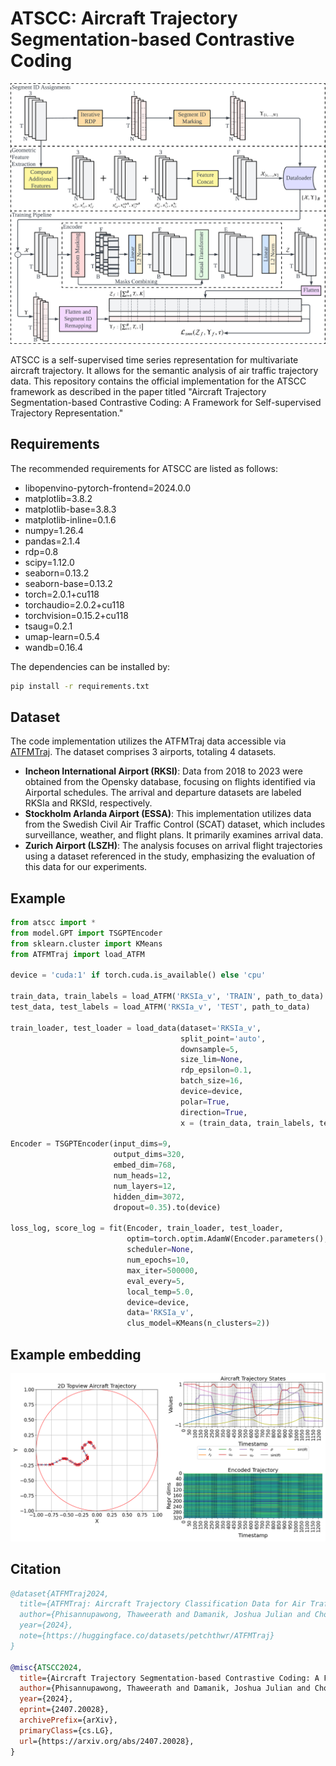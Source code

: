 # ATSCC: Aircraft Trajectory Segmentation-based Contrastive Coding

![Screenshot](atscc.png)

ATSCC is a self-supervised time series representation for multivariate aircraft trajectory. It allows for the semantic analysis of air traffic trajectory data. This repository contains the official implementation for the ATSCC framework as described in the paper titled "Aircraft Trajectory Segmentation-based Contrastive Coding: A Framework for Self-supervised Trajectory Representation."

## Requirements

The recommended requirements for ATSCC are listed as follows:
* libopenvino-pytorch-frontend=2024.0.0
* matplotlib=3.8.2
* matplotlib-base=3.8.3
* matplotlib-inline=0.1.6
* numpy=1.26.4
* pandas=2.1.4
* rdp=0.8
* scipy=1.12.0
* seaborn=0.13.2
* seaborn-base=0.13.2
* torch=2.0.1+cu118
* torchaudio=2.0.2+cu118
* torchvision=0.15.2+cu118
* tsaug=0.2.1
* umap-learn=0.5.4
* wandb=0.16.4

The dependencies can be installed by:
```bash
pip install -r requirements.txt
```

## Dataset
The code implementation utilizes the ATFMTraj data accessible via [ATFMTraj](https://huggingface.co/datasets/petchthwr/ATFMTraj). The dataset comprises 3 airports, totaling 4 datasets.
- **Incheon International Airport (RKSI)**: Data from 2018 to 2023 were obtained from the Opensky database, focusing on flights identified via Airportal schedules. The arrival and departure datasets are labeled RKSIa and RKSId, respectively.
- **Stockholm Arlanda Airport (ESSA)**: This implementation utilizes data from the Swedish Civil Air Traffic Control (SCAT) dataset, which includes surveillance, weather, and flight plans. It primarily examines arrival data.
- **Zurich Airport (LSZH)**: The analysis focuses on arrival flight trajectories using a dataset referenced in the study, emphasizing the evaluation of this data for our experiments.


## Example

```python
from atscc import *
from model.GPT import TSGPTEncoder
from sklearn.cluster import KMeans
from ATFMTraj import load_ATFM

device = 'cuda:1' if torch.cuda.is_available() else 'cpu'

train_data, train_labels = load_ATFM('RKSIa_v', 'TRAIN', path_to_data)
test_data, test_labels = load_ATFM('RKSIa_v', 'TEST', path_to_data)

train_loader, test_loader = load_data(dataset='RKSIa_v',
                                      split_point='auto',
                                      downsample=5,
                                      size_lim=None,
                                      rdp_epsilon=0.1,
                                      batch_size=16,
                                      device=device,
                                      polar=True,
                                      direction=True,
                                      x = (train_data, train_labels, test_data, test_labels))

Encoder = TSGPTEncoder(input_dims=9,
                       output_dims=320,
                       embed_dim=768,
                       num_heads=12,
                       num_layers=12,
                       hidden_dim=3072,
                       dropout=0.35).to(device)

loss_log, score_log = fit(Encoder, train_loader, test_loader,
                          optim=torch.optim.AdamW(Encoder.parameters(), lr=1e-5, weight_decay=1e-5),
                          scheduler=None,
                          num_epochs=10,
                          max_iter=500000,
                          eval_every=5,
                          local_temp=5.0,
                          device=device,
                          data='RKSIa_v',
                          clus_model=KMeans(n_clusters=2))
```

## Example embedding

![Screenshot](embedding.png)

## Citation
```bibtex
@dataset{ATFMTraj2024,
  title={ATFMTraj: Aircraft Trajectory Classification Data for Air Traffic Management},
  author={Phisannupawong, Thaweerath and Damanik, Joshua Julian and Choi, Han-Lim},
  year={2024},
  note={https://huggingface.co/datasets/petchthwr/ATFMTraj}
}

@misc{ATSCC2024,
  title={Aircraft Trajectory Segmentation-based Contrastive Coding: A Framework for Self-supervised Trajectory Representation}, 
  author={Phisannupawong, Thaweerath and Damanik, Joshua Julian and Choi, Han-Lim},
  year={2024},
  eprint={2407.20028},
  archivePrefix={arXiv},
  primaryClass={cs.LG},
  url={https://arxiv.org/abs/2407.20028}, 
}
```
